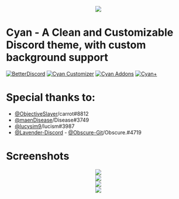 <div align='center'>
<img src="https://github.com/DaBluLite/Cyan/blob/master/cyan-addon-banner.png?raw=true"/>
</div>

<h1 background="#ff0000">Cyan - A Clean and Customizable Discord theme, with custom background support</h1>

[![BetterDiscord][bd-badge]][bd-link] [![Cyan Customizer][cc-badge]][cc-link] [![Cyan Addons][addon-badge]][addon-link] [![Cyan+][helper-badge]][helper-link]

[bd-link]: https://betterdiscord.app/theme/Cyan
[bd-badge]: https://img.shields.io/badge/Cyan-Download%20On%20BetterDiscord-3a71c1?labelColor=0c0d10&color=009f88&style=for-the-badge

[cc-link]: https://dablulite.github.io/Cyan
[cc-badge]: https://img.shields.io/badge/Customize%20With%20Cyan%20Customizer-3a71c1?labelColor=0c0d10&color=009f88&style=for-the-badge

[addon-link]: https://dablulite.github.io/Cyan/Addons
[addon-badge]: https://img.shields.io/badge/Addons%20For%20Cyan-Download-3a71c1?labelColor=0c0d10&color=009f88&style=for-the-badge

[helper-link]: https://dablulite.github.io/Cyan/CyanPlus.plugin.js
[helper-badge]: https://img.shields.io/badge/Cyan+-Download-3a71c1?labelColor=0c0d10&color=009f88&style=for-the-badge

# Special thanks to:
* [@ObjectiveSlayer](https://github.com/ObjectiveSlayer)/carrot#8812
* [@maenDisease](https://github.com/maenDisease)/Disease#3749 
* [@lucysim9](https://github.com/lucysim9)/lucism#3987
* [@Lavender-Discord](https://github.com/Lavender-Discord) - [@Obscure-Git](https://github.com/Obscure-Git)/Obscure.#4719

# Screenshots
<div align='center'>
<img src="https://github.com/DaBluLite/Cyan/blob/master/screenshots/cyan-screenshot-1.png?raw=true"/>
</div>
<div align='center'>
<img src="https://github.com/DaBluLite/Cyan/blob/master/screenshots/cyan-screenshot-2.png?raw=true"/>
</div>
<div align='center'>
<img src="https://github.com/DaBluLite/Cyan/blob/master/screenshots/cyan-screenshot-3.png?raw=true"/>
</div>
<div align='center'>
<img src="https://github.com/DaBluLite/Cyan/blob/master/screenshots/cyan-screenshot-4.png?raw=true"/>
</div>
